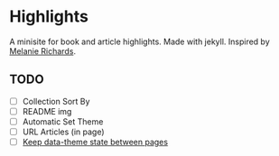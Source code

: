 # Highlights

A minisite for book and article highlights. Made with jekyll. Inspired by [Melanie Richards](https://github.com/melanierichards/highlights).

## TODO

- [ ] Collection Sort By
- [ ] README img
- [ ] Automatic Set Theme
- [ ] URL Articles (in page)
- [ ] [Keep data-theme state between pages](https://www.section.io/engineering-education/adding-dark-theme-to-your-site/)